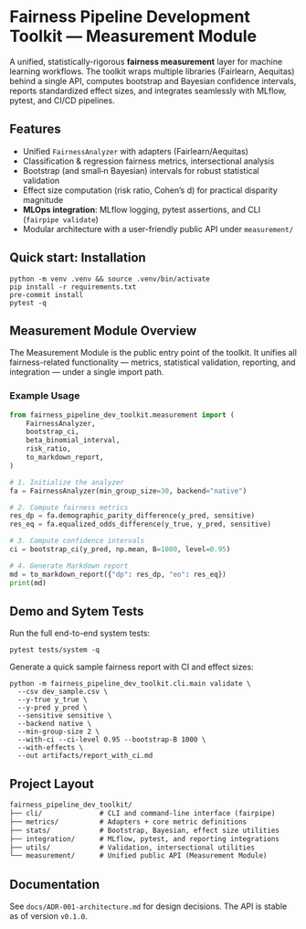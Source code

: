 # Fairness Pipeline Development Toolkit — Measurement Module


A unified, statistically-rigorous **fairness measurement** layer for machine learning workflows.
The toolkit wraps multiple libraries (Fairlearn, Aequitas) behind a single API, computes bootstrap and Bayesian confidence intervals, reports standardized effect sizes, and integrates seamlessly with MLflow, pytest, and CI/CD pipelines.


## Features
- Unified `FairnessAnalyzer` with adapters (Fairlearn/Aequitas)
- Classification & regression fairness metrics, intersectional analysis
- Bootstrap (and small‑n Bayesian) intervals for robust statistical validation
- Effect size computation (risk ratio, Cohen’s d) for practical disparity magnitude
- **MLOps integration**: MLflow logging, pytest assertions, and CLI (`fairpipe validate`)
- Modular architecture with a user-friendly public API under `measurement/`


## Quick start: Installation

```console
python -m venv .venv && source .venv/bin/activate
pip install -r requirements.txt
pre-commit install
pytest -q
```



## Measurement Module Overview

The Measurement Module is the public entry point of the toolkit.
It unifies all fairness-related functionality — metrics, statistical validation, reporting, and integration — under a single import path.

### Example Usage


```python
from fairness_pipeline_dev_toolkit.measurement import (
    FairnessAnalyzer,
    bootstrap_ci,
    beta_binomial_interval,
    risk_ratio,
    to_markdown_report,
)

# 1. Initialize the analyzer
fa = FairnessAnalyzer(min_group_size=30, backend="native")

# 2. Compute fairness metrics
res_dp = fa.demographic_parity_difference(y_pred, sensitive)
res_eq = fa.equalized_odds_difference(y_true, y_pred, sensitive)

# 3. Compute confidence intervals
ci = bootstrap_ci(y_pred, np.mean, B=1000, level=0.95)

# 4. Generate Markdown report
md = to_markdown_report({"dp": res_dp, "eo": res_eq})
print(md)
```

## Demo and Sytem Tests
Run the full end-to-end system tests:

```console
pytest tests/system -q
```

Generate a quick sample fairness report with CI and effect sizes:

```console
python -m fairness_pipeline_dev_toolkit.cli.main validate \
  --csv dev_sample.csv \
  --y-true y_true \
  --y-pred y_pred \
  --sensitive sensitive \
  --backend native \
  --min-group-size 2 \
  --with-ci --ci-level 0.95 --bootstrap-B 1000 \
  --with-effects \
  --out artifacts/report_with_ci.md
```

## Project Layout

```markdown
fairness_pipeline_dev_toolkit/
├── cli/              # CLI and command-line interface (fairpipe)
├── metrics/          # Adapters + core metric definitions
├── stats/            # Bootstrap, Bayesian, effect size utilities
├── integration/      # MLflow, pytest, and reporting integrations
├── utils/            # Validation, intersectional utilities
└── measurement/      # Unified public API (Measurement Module)
```

## Documentation

See `docs/ADR-001-architecture.md` for design decisions.
The API is stable as of version `v0.1.0`.













